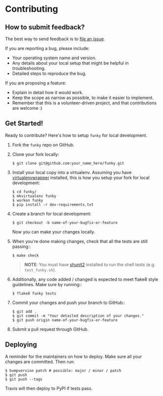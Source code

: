 # Contributing

## How to submit feedback?

The best way to send feedback is to [file an issue](https://github.com/bbugyi200/funky/issues).

If you are reporting a bug, please include:

* Your operating system name and version.
* Any details about your local setup that might be helpful in troubleshooting.
* Detailed steps to reproduce the bug.

If you are proposing a feature:

* Explain in detail how it would work.
* Keep the scope as narrow as possible, to make it easier to implement.
* Remember that this is a volunteer-driven project, and that contributions
  are welcome :)

## Get Started!

Ready to contribute? Here's how to setup `funky` for local development.

1. Fork the `funky` repo on GitHub.

2. Clone your fork locally:

    ```
    $ git clone git@github.com:your_name_here/funky.git
    ```

3. Install your local copy into a virtualenv. Assuming you have [virtualenvwrapper]
   installed, this is how you setup your fork for local development:

    ```
    $ cd funky/
    $ mkvirtualenv funky
    $ workon funky
    $ pip install -r dev-requirements.txt
    ```

4. Create a branch for local development:
    ``` 
    $ git checkout -b name-of-your-bugfix-or-feature
    ```
   Now you can make your changes locally.

5. When you're done making changes, check that all the tests are still passing::

    ``` 
    $ make check
    ```
    
   > **NOTE**: You must have [shunit2] installed to run the shell tests (e.g.  `test_funky.sh`).

6. Additionally, any code added / changed is expected to meet flake8 style guidelines.
   Make sure by running::

   ``` 
   $ flake8 funky tests
   ```

7. Commit your changes and push your branch to GitHub::

    ``` 
    $ git add .
    $ git commit -m "Your detailed description of your changes."
    $ git push origin name-of-your-bugfix-or-feature
    ```

8. Submit a pull request through GitHub.


## Deploying

A reminder for the maintainers on how to deploy.
Make sure all your changes are committed.
Then run:

``` 
$ bumpversion patch # possible: major / minor / patch
$ git push
$ git push --tags
```

Travis will then deploy to PyPI if tests pass.

[shunit2]: https://github.com/kward/shunit2
[virtualenvwrapper]: https://virtualenvwrapper.readthedocs.io/en/latest/index.html
